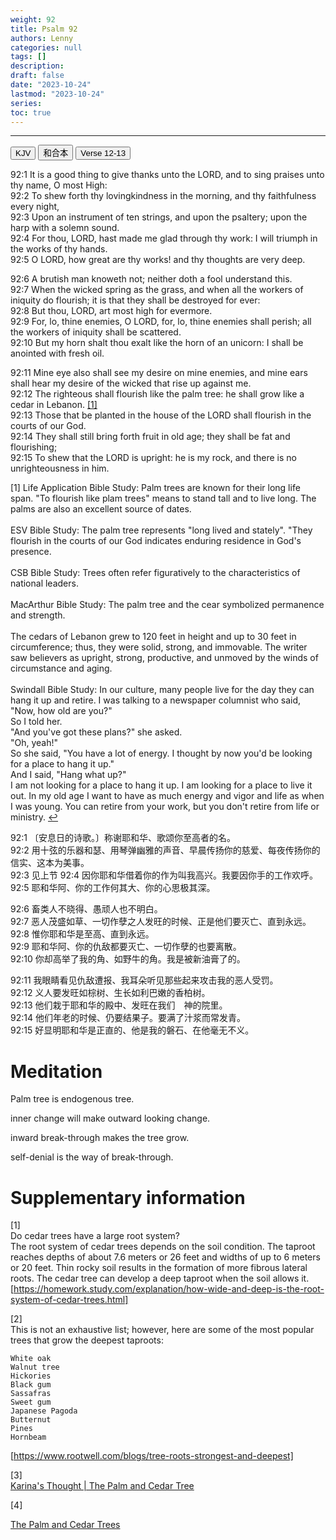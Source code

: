 ```yaml
---
weight: 92
title: Psalm 92
authors: Lenny
categories: null
tags: []
description: 
draft: false
date: "2023-10-24"
lastmod: "2023-10-24"
series: 
toc: true
---
```


<!--more-->
---

<!-- Tab links -->

<div class="tab">
  <button class="tablinks active" onclick="tablabel(event, 'english')">KJV</button>
  <button class="tablinks" onclick="tablabel(event, 'chinese')">和合本</button>
  <button class="tablinks" onclick="tablabel(event, 'note')">Verse 12-13</button>
</div>

<!-- Tab content -->
<div id="english" class="tabcontent" style="display:block">

92:1 It is a good thing to give thanks unto the LORD, and to sing praises unto thy name, O most High:  
92:2 To shew forth thy lovingkindness in the morning, and thy faithfulness every night,  
92:3 Upon an instrument of ten strings, and upon the psaltery; upon the harp with a solemn sound.  
92:4 For thou, LORD, hast made me glad through thy work: I will triumph in the works of thy hands.  
92:5 O LORD, how great are thy works! and thy thoughts are very deep.  

92:6 A brutish man knoweth not; neither doth a fool understand this.  
92:7 When the wicked spring as the grass, and when all the workers of iniquity do flourish; it is that they shall be destroyed for ever:  
92:8 But thou, LORD, art most high for evermore.  
92:9 For, lo, thine enemies, O LORD, for, lo, thine enemies shall perish; all the workers of iniquity shall be scattered.  
92:10 But my horn shalt thou exalt like the horn of an unicorn: I shall be anointed with fresh oil.  

92:11 Mine eye also shall see my desire on mine enemies, and mine ears shall hear my desire of the wicked that rise up against me.  
92:12 The righteous shall flourish like the palm tree: he shall grow like a cedar in Lebanon. <a id="1_ref" href = "#1">[1]</a>    
92:13 Those that be planted in the house of the LORD shall flourish in the courts of our God.  
92:14 They shall still bring forth fruit in old age; they shall be fat and flourishing;  
92:15 To shew that the LORD is upright: he is my rock, and there is no unrighteousness in him.  

<p id="1">[1] 
Life Application Bible Study: Palm trees are known for their long life span.  "To flourish like plam trees" means to stand tall and to live long.  The palms are also an excellent source of dates.  
<br><br>ESV Bible Study: The palm tree represents "long lived and stately". "They flourish in the courts of our God indicates enduring residence in God's presence.  
<br><br>CSB Bible Study: Trees often refer figuratively to the characteristics of national leaders.  
<br><br>MacArthur Bible Study:  The palm tree and the cear symbolized permanence and strength.
<br><br>The cedars of Lebanon grew to 120 feet in height and up to 30 feet in circumference; thus, they were solid, strong, and immovable.  The writer saw believers as upright, strong, productive, and unmoved by the winds of circumstance and aging.  
<br><br> Swindall Bible Study: In our culture, many people live for the day they can hang it up and retire.  I was talking to a newspaper columnist who said, "Now, how old are you?"  
<br>So I told her.  
<br>"And you've got these plans?" she asked.
<br>"Oh, yeah!"
<br>So she said, "You have a lot of energy.  I thought by now you'd be looking for a place to hang it up."
<br>And I said, "Hang what up?"
<br>I am not looking for a place to hang it up.  I am looking for a place to live it out.  In my old age I want to have as much energy and vigor and life as when I was young.  You can retire from your work, but you don't retire from life or ministry.
<a href="#1_ref">&#8617;</a></p>
</div>

<div id="chinese" class="tabcontent">

92:1 〔安息日的诗歌。〕称谢耶和华、歌颂你至高者的名。  
92:2 用十弦的乐器和瑟、用琴弹幽雅的声音、早晨传扬你的慈爱、每夜传扬你的信实、这本为美事。  
92:3 见上节
92:4 因你耶和华借着你的作为叫我高兴。我要因你手的工作欢呼。  
92:5 耶和华阿、你的工作何其大、你的心思极其深。  

92:6 畜类人不晓得、愚顽人也不明白。  
92:7 恶人茂盛如草、一切作孽之人发旺的时候、正是他们要灭亡、直到永远。  
92:8 惟你耶和华是至高、直到永远。  
92:9 耶和华阿、你的仇敌都要灭亡、一切作孽的也要离散。  
92:10 你却高举了我的角、如野牛的角。我是被新油膏了的。  

92:11 我眼睛看见仇敌遭报、我耳朵听见那些起来攻击我的恶人受罚。  
92:12 义人要发旺如棕树、生长如利巴嫩的香柏树。  
92:13 他们栽于耶和华的殿中、发旺在我们　神的院里。  
92:14 他们年老的时候、仍要结果子。要满了汁浆而常发青。  
92:15 好显明耶和华是正直的、他是我的磐石、在他毫无不义。  
</div>

<div id="note" class="tabcontent">

# Meditation
Palm tree  is endogenous tree.

inner change will make outward looking change.

inward break-through makes the tree grow.

self-denial is the way of break-through.





# Supplementary information
[1]  
Do cedar trees have a large root system?  
The root system of cedar trees depends on the soil condition. The taproot reaches depths of about 7.6 meters or 26 feet and widths of up to 6 meters or 20 feet. Thin rocky soil results in the formation of more fibrous lateral roots. The cedar tree can develop a deep taproot when the soil allows it.  
[https://homework.study.com/explanation/how-wide-and-deep-is-the-root-system-of-cedar-trees.html]

[2]  
This is not an exhaustive list; however, here are some of the most popular trees that grow the deepest taproots:  

    White oak  
    Walnut tree  
    Hickories  
    Black gum  
    Sassafras  
    Sweet gum  
    Japanese Pagoda  
    Butternut  
    Pines  
    Hornbeam  
[https://www.rootwell.com/blogs/tree-roots-strongest-and-deepest]

[3]  
<a href = "https://karinasussanto.wordpress.com/2015/03/07/the-palm-and-cedar-tree/" target="_blank" rel="noopener noreferrer">Karina's Thought | The Palm and Cedar Tree</a>


[4]  

<a href = "https://www.lavistachurchofchrist.org/cms/the-palm-and-cedar-trees/" target="_blank" rel="noopener noreferrer">The Palm and Cedar Trees</a>


</div>
